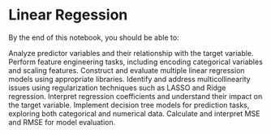 # Linear Regession

By the end of this notebook, you should be able to:

Analyze predictor variables and their relationship with the target variable.
Perform feature engineering tasks, including encoding categorical variables and scaling features.
Construct and evaluate multiple linear regression models using appropriate libraries.
Identify and address multicollinearity issues using regularization techniques such as LASSO and Ridge regression.
Interpret regression coefficients and understand their impact on the target variable.
Implement decision tree models for prediction tasks, exploring both categorical and numerical data.
Calculate and interpret MSE and RMSE for model evaluation.